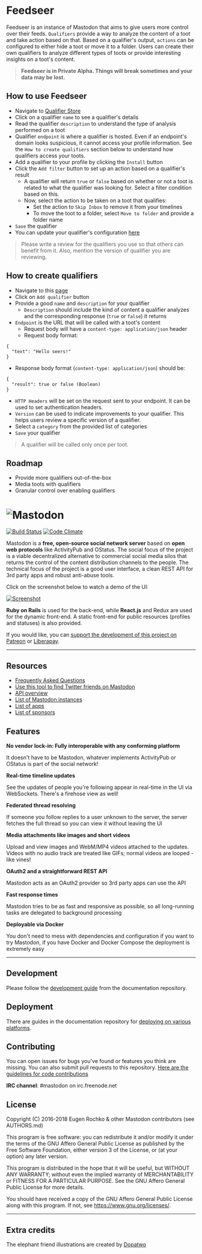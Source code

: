 # Feedseer

Feedseer is an instance of Mastodon that aims to give users more control over their feeds. `Qualifiers` provide a way to analyze the content of a toot and take action based on that. Based on a qualifier's output, `actions` can be configured to either hide a toot or move it to a folder. Users can create their own qualifiers to analyze different types of toots or provide interesting insights on a toot's content.

> **Feedseer is in Private Alpha. Things will break sometimes and your data may be lost.**

## How to use Feedseer

- Navigate to [Qualifier Store](https://feedseer.com/settings/all_qualifiers)
- Click on a qualifier `name` to see a qualifier's details
- Read the qualifier `description` to understand the type of analysis performed on a toot
- Qualifier `endpoint` is where a qualifier is hosted. Even if an endpoint's domain looks suspicious, it cannot access your profile information. See the `How to create qualifiers` section below to understand how qualifiers access your toots.
- Add a qualifier to your profile by clicking the `Install` button
- Click the `Add filter` button to set up an action based on a qualifier's result
  - A qualifier will return `true` or `false` based on whether or not a toot is related to what the qualifier was looking for. Select a filter condition based on this.
  - Now, select the action to be taken on a toot that qualifies:
    - Set the action to `Skip Inbox` to remove it from your timelines
    - To move the toot to a folder, select `Move to folder` and provide a folder name
- `Save` the qualifier
- You can update your qualifier's configuration [here](https://feedseer.com/settings/installed_qualifiers)

> Please write a review for the qualifiers you use so that others can benefit from it. Also, mention the version of qualifier you are reviewing.

## How to create qualifiers

- Navigate to this [page](https://feedseer.com/settings/your_qualifiers)
- Click on `Add qualifier` button
- Provide a good `name` and `description` for your qualifier
   - `Description` should include the kind of content a qualifier analyzes and the corresponding response (`true` or `false`) it returns
- `Endpoint` is the URL that will be called with a toot's content
  - Request body will have a `content-type: application/json` header
  - Request body format:
```
{
  "text": "Hello seers!"
}
```
  - Response body format (`content-type: application/json`) should be:

```
{
  "result": true or false (Boolean)
}
```
- `HTTP Headers` will be set on the request sent to your endpoint. It can be used to set authentication headers.
- `Version` can be used to indicate improvements to your qualifier. This helps users review a specific version of a qualifier.
- Select a `category` from the provided list of categories
- `Save` your qualifier

> A qualifier will be called only once per toot.

## Roadmap

- Provide more qualifiers out-of-the-box
- Media toots with qualifiers
- Granular control over enabling qualifiers

![Mastodon](https://i.imgur.com/NhZc40l.png)
========

[![Build Status](https://img.shields.io/circleci/project/github/tootsuite/mastodon.svg)][circleci]
[![Code Climate](https://img.shields.io/codeclimate/maintainability/tootsuite/mastodon.svg)][code_climate]

[circleci]: https://circleci.com/gh/tootsuite/mastodon
[code_climate]: https://codeclimate.com/github/tootsuite/mastodon

Mastodon is a **free, open-source social network server** based on **open web protocols** like ActivityPub and OStatus. The social focus of the project is a viable decentralized alternative to commercial social media silos that returns the control of the content distribution channels to the people. The technical focus of the project is a good user interface, a clean REST API for 3rd party apps and robust anti-abuse tools.

Click on the screenshot below to watch a demo of the UI:

[![Screenshot](https://i.imgur.com/qrNOiSp.png)][youtube_demo]

[youtube_demo]: https://www.youtube.com/watch?v=IPSbNdBmWKE

**Ruby on Rails** is used for the back-end, while **React.js** and Redux are used for the dynamic front-end. A static front-end for public resources (profiles and statuses) is also provided.

If you would like, you can [support the development of this project on Patreon][patreon] or [Liberapay][liberapay].

[patreon]: https://www.patreon.com/user?u=619786
[liberapay]: https://liberapay.com/Mastodon/

---

## Resources

- [Frequently Asked Questions](https://github.com/tootsuite/documentation/blob/master/Using-Mastodon/FAQ.md)
- [Use this tool to find Twitter friends on Mastodon](https://bridge.joinmastodon.org)
- [API overview](https://github.com/tootsuite/documentation/blob/master/Using-the-API/API.md)
- [List of Mastodon instances](https://github.com/tootsuite/documentation/blob/master/Using-Mastodon/List-of-Mastodon-instances.md)
- [List of apps](https://github.com/tootsuite/documentation/blob/master/Using-Mastodon/Apps.md)
- [List of sponsors](https://joinmastodon.org/sponsors)

## Features

**No vendor lock-in: Fully interoperable with any conforming platform**

It doesn't have to be Mastodon, whatever implements ActivityPub or OStatus is part of the social network!

**Real-time timeline updates**

See the updates of people you're following appear in real-time in the UI via WebSockets. There's a firehose view as well!

**Federated thread resolving**

If someone you follow replies to a user unknown to the server, the server fetches the full thread so you can view it without leaving the UI

**Media attachments like images and short videos**

Upload and view images and WebM/MP4 videos attached to the updates. Videos with no audio track are treated like GIFs; normal videos are looped - like vines!

**OAuth2 and a straightforward REST API**

Mastodon acts as an OAuth2 provider so 3rd party apps can use the API

**Fast response times**

Mastodon tries to be as fast and responsive as possible, so all long-running tasks are delegated to background processing

**Deployable via Docker**

You don't need to mess with dependencies and configuration if you want to try Mastodon, if you have Docker and Docker Compose the deployment is extremely easy

---

## Development

Please follow the [development guide](https://github.com/tootsuite/documentation/blob/master/Running-Mastodon/Development-guide.md) from the documentation repository.

## Deployment

There are guides in the documentation repository for [deploying on various platforms](https://github.com/tootsuite/documentation#running-mastodon).

## Contributing

You can open issues for bugs you've found or features you think are missing. You can also submit pull requests to this repository. [Here are the guidelines for code contributions](CONTRIBUTING.md)

**IRC channel**: #mastodon on irc.freenode.net

## License

Copyright (C) 2016-2018 Eugen Rochko & other Mastodon contributors (see AUTHORS.md)

This program is free software: you can redistribute it and/or modify it under the terms of the GNU Affero General Public License as published by the Free Software Foundation, either version 3 of the License, or (at your option) any later version.

This program is distributed in the hope that it will be useful, but WITHOUT ANY WARRANTY; without even the implied warranty of MERCHANTABILITY or FITNESS FOR A PARTICULAR PURPOSE. See the GNU Affero General Public License for more details.

You should have received a copy of the GNU Affero General Public License along with this program. If not, see <https://www.gnu.org/licenses/>.

---

## Extra credits

The elephant friend illustrations are created by [Dopatwo](https://mastodon.social/@dopatwo)

